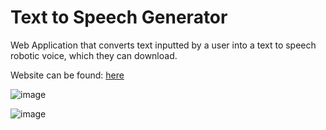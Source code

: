 <h1>Text to Speech Generator</h1>

Web Application that converts text inputted by a user into a text to speech robotic voice, which they can download.

Website can be found: <a href='https://texttospeechgen.herokuapp.com'>here</a>

![image](https://user-images.githubusercontent.com/69178481/119295845-aa6f9180-bc0c-11eb-8a09-41126e78198c.png)

![image](https://user-images.githubusercontent.com/69178481/119295888-bf4c2500-bc0c-11eb-90f3-1778768abac6.png)
